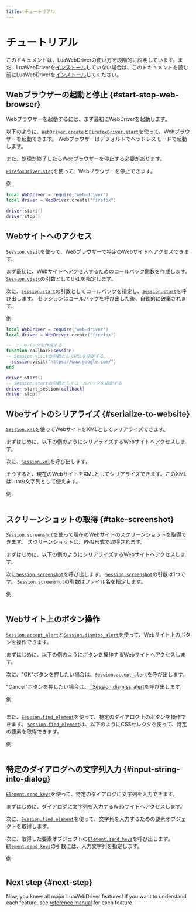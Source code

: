 ```yaml
---
title: チュートリアル
---
```


# チュートリアル

このドキュメントは、LuaWebDriverの使い方を段階的に説明しています。まだ、LuaWebDriverを[インストール][install]していない場合は、このドキュメントを読む前にLuaWebDriverを[インストール][install]してください。

## Webブラウザーの起動と停止 {#start-stop-web-browser}

Webブラウザーを起動するには、まず最初にWebDriverを起動します。

以下のように、[`WebDriver.create`][webdriver-create]と[`FirefoxDriver.start`][firefoxdriver-start]を使って、Webブラウザーを起動できます。
Webブラウザーはデフォルトでヘッドレスモードで起動します。

また、処理が終了したらWebブラウザーを停止する必要があります。

[`FirefoxDriver.stop`][firefoxdriver-stop]を使って、Webブラウザーを停止できます。

例:

```lua
local WebDriver = require("web-driver")
local driver = WebDriver.create("firefox")

driver:start()
driver:stop()
```

## Webサイトへのアクセス

[`Session.visit`][session-visit]を使って、Webブラウザーで特定のWebサイトへアクセスできます。

まず最初に、Webサイトへアクセスするためのコールバック関数を作成します。
[`Session.visit`][session-visit]の引数としてURLを指定します。

次に、[`Session.start`][session-start]の引数としてコールバックを指定し、[`Session.start`][session-start]を呼び出します。
セッションはコールバックを呼び出した後、自動的に破棄されます。

例:

```lua
local WebDriver = require("web-driver")
local driver = WebDriver.create("firefox")

-- コールバックを作成する
function callback(session)
-- Session.visitの引数としてURLを指定する
  session:visit("https://www.google.com/")
end

driver:start()
-- Session.startの引数としてコールバックを指定する
driver:start_session(callback)
driver:stop()
```

## Wbeサイトのシリアライズ {#serialize-to-website}

[`Session.xml`][session-xml]を使ってWebサイトをXMLとしてシリアライズできます。

まずはじめに、以下の例のようにシリアライズするWebサイトへアクセスします。

次に、[`Session.xml`][session-xml]を呼び出します。

そうすると、現在のWebサイトをXMLとしてシリアライズできます。このXMLはLuaの文字列として使えます。

例:

```lua
```

## スクリーンショットの取得 {#take-screenshot}

[`Session.screenshot`][session-screenshot]を使って現在のWebサイトのスクリーンショットを取得できます。
スクリーンショットは、PNG形式で取得されます。

まずはじめに、以下の例のようにシリアライズするWebサイトへアクセスします。

次に[`Session.screenshot`][session-screenshot]を呼び出します。
[`Session.screenshot`][session-screenshot]の引数は1つです。
[`Session.screenshot`][session-screenshot]の引数はファイル名を指定します。

例:

```lua
```

## Webサイト上のボタン操作


[`Session.accept_alert`][session-accept-alert]と[`Session.dismiss_alert`][session-dismiss-alert]を使って、Webサイト上のボタンを操作できます。

まずはじめに、以下の例のようにボタンを操作するWebサイトへアクセスします。

次に、"OK"ボタンを押したい場合は、[`Session.accept_alert`][session-accept-alert]を呼び出します。

"Cancel"ボタンを押したい場合は、[``Session.dismiss_alert][session-dismiss-alert]を呼び出します。

例:

```lua

```

また、[`Session.find_element`][session-find-element]を使って、特定のダイアログ上のボタンを操作できます。
[`Session.find_element`][session-find-element]は、以下のようにCSSセレクタを使って、特定の要素を取得できます。

例:

```lua

```

## 特定のダイアログへの文字列入力 {#input-string-into-dialog}

[`Element.send_keys`][element-send-keys]を使って、特定のダイアログに文字列を入力できます。

まずはじめに、ダイアログに文字列を入力するWebサイトへアクセスします。

次に、[`Session.find_element`][session-find-element]を使って、文字列を入力するための要素オブジェクトを取得します。

次に、取得した要素オブジェクトの[`Element.send_keys`][element-send-keys]を呼び出します。[`Element.send_keys`][element-send-keys]の引数には、入力文字列を指定します。

例:

```lua
```

## Next step {#next-step}

Now, you knew all major LuaWebDriver features! If you want to understand each feature, see [reference manual][reference] for each feature.


[install]:../install/

[webdriver-create]:../reference/webdriver.html#create

[firefoxdriver-start]:../reference/firefoxdriver.html#start

[firefoxdriver-stop]:../reference/firefoxdriver.html#stop

[session-start]:../reference/session.html#start

[session-visit]:../reference/session.html#visit

[session-xml]:../reference/session.html#xml

[session-screenshot]:../reference/session.html#screenshot

[session-accept-alert]:../reference/session.html#accept_alert

[session-dismiss-alert]:../reference/session.html#dismiss_alert

[session-find-element]:../reference/session.html#find_element

[element-send-keys]:../reference/element.html#send_keys

[reference]:../reference/
